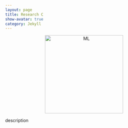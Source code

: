 ```yaml
---
layout: page
title: Research C
show-avatar: true
category: Jekyll
---
```



<p align='center'>
	<img src="../img/research/machine-learn.png" alt='ML' height="250px">
</p>

description
